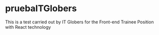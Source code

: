 # pruebaITGlobers
This is a test carried out by IT Globers for the Front-end Trainee Position with React technology
